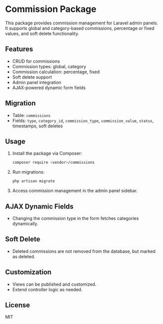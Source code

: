 # Commission Package

This package provides commission management for Laravel admin panels. It supports global and category-based commissions, percentage or fixed values, and soft delete functionality.

## Features
- CRUD for commissions
- Commission types: global, category
- Commission calculation: percentage, fixed
- Soft delete support
- Admin panel integration
- AJAX-powered dynamic form fields

## Migration
- Table: `commissions`
- Fields: `type`, `category_id`, `commission_type`, `commission_value`, `status`, timestamps, soft deletes

## Usage
1. Install the package via Composer:
    ```bash
    composer require <vendor>/commissions
    ```
2. Run migrations:
    ```bash
    php artisan migrate
    ```
3. Access commission management in the admin panel sidebar.

## AJAX Dynamic Fields
- Changing the commission type in the form fetches categories dynamically.

## Soft Delete
- Deleted commissions are not removed from the database, but marked as deleted.

## Customization
- Views can be published and customized.
- Extend controller logic as needed.

## License
MIT
